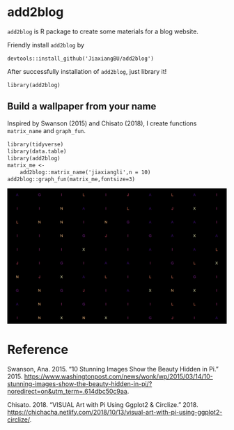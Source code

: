 # add2blog

`add2blog` is R package to create some materials for a blog website.

Friendly install `add2blog` by 

```
devtools::install_github('JiaxiangBU/add2blog')
```

After successfully installation of `add2blog`, just library it!

```
library(add2blog)
```

## Build a wallpaper from your name

Inspired by Swanson (2015) and Chisato (2018), I create functions `matrix_name` and `graph_fun`.

```
library(tidyverse)
library(data.table)
library(add2blog)
matrix_me <- 
    add2blog::matrix_name('jiaxiangli',n = 10)
add2blog::graph_fun(matrix_me,fontsize=3)
```

![](https://github.com/JiaxiangBU/picbackup/blob/master/add2blog_sample_wallpaper.png?raw=true)

# Reference

Swanson, Ana. 2015. “10 Stunning Images Show the Beauty Hidden in Pi.” 2015. https://www.washingtonpost.com/news/wonk/wp/2015/03/14/10-stunning-images-show-the-beauty-hidden-in-pi/?noredirect=on&utm_term=.614dbc50c9aa.

Chisato. 2018. “VISUAL Art with Pi Using Ggplot2 & Circlize.” 2018. https://chichacha.netlify.com/2018/10/13/visual-art-with-pi-using-ggplot2-circlize/.









